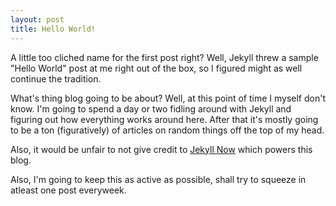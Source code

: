 ```yaml
---
layout: post
title: Hello World!
---
```


A little too cliched name for the first post right? Well, Jekyll threw a sample "Hello World" post at me right out of the box, so I figured might as well continue the tradition.

What's thing blog going to be about? Well, at this point of time I myself don't know. I'm going to spend a day or two fidling around with Jekyll and figuring out how everything works around here. After that it's mostly going to be a ton (figuratively) of articles on random things off the top of my head.

Also, it would be unfair to not give credit to [Jekyll Now](http://www.jekyllnow.com/) which powers this blog.

Also, I'm going to keep this as active as possible, shall try to squeeze in atleast one post everyweek.